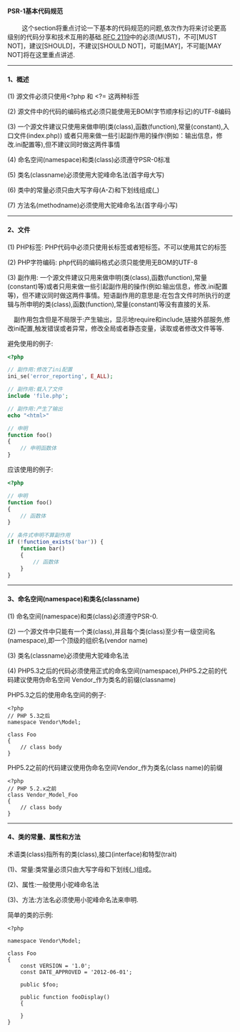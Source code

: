 #### PSR-1基本代码规范

&emsp;&emsp; 这个section将重点讨论一下基本的代码规范的问题,依次作为将来讨论更高级别的代码分享和技术互用的基础.[RFC 2119](http://www.ietf.org/rfc/rfc2119.txt)中的必须(MUST)，不可[MUST NOT]，建议[SHOULD]，不建议[SHOULD NOT]，可能[MAY]，不可能[MAY NOT]将在这里重点讲述.

-------

#### 1、概述

(1) 源文件必须只使用<?php 和 <?= 这两种标签

(2) 源文件中的代码的编码格式必须只能使用无BOM(字节顺序标记)的UTF-8编码

(3) 一个源文件建议只使用来做申明(类(class),函数(function),常量(constant),入口文件(index.php)) 或者只用来做一些引起副作用的操作(例如：输出信息，修改.ini配置等),但不建议同时做这两件事情 

(4) 命名空间(namespace)和类(class)必须遵守PSR-0标准

(5) 类名(classname)必须使用大驼峰命名法(首字母大写)

(6) 类中的常量必须只由大写字母(A-Z)和下划线组成(_)

(7) 方法名(methodname)必须使用大驼峰命名法(首字母小写)

-------

#### 2、文件

(1) PHP标签: PHP代码中必须只使用长标签<?php ?>或者短标签<?= ?>。不可以使用其它的标签

(2) PHP字符编码: php代码的编码格式必须只能使用无BOM的UTF-8

(3) 副作用: 一个源文件建议只用来做申明(类(class),函数(function),常量(constant)等)或者只用来做一些引起副作用的操作(例如:输出信息，修改.ini配置等)，但不建议同时做这两件事情。短语副作用的意思是:在包含文件时所执行的逻辑与所申明的类(class),函数(function),常量(constant)等没有直接的关系.

&emsp;副作用包含但是不局限于:产生输出，显示地require和include,链接外部服务,修改ini配置,触发错误或者异常，修改全局或者静态变量，读取或者修改文件等等.

避免使用的例子:
```php
<?php

// 副作用:修改了ini配置
ini_se('error_reporting', E_ALL);

// 副作用:载入了文件
include 'file.php';

// 副作用:产生了输出
echo "<html>"

// 申明
function foo()
{
    // 申明函数体
}
```


应该使用的例子:

```php
<?php

// 申明
function foo()
{
    // 函数体
}

// 条件式申明不算副作用
if (!function_exists('bar')) {
    function bar()
    {
        // 函数体
    }
}
```

-------

#### 3、命名空间(namespace)和类名(classname)

(1) 命名空间(namespace)和类(class)必须遵守PSR-0.

(2) 一个源文件中只能有一个类(class),并且每个类(class)至少有一级空间名(namespace),即一个顶级的组织名(vendor name)

(3) 类名(classname)必须使用大驼峰命名法

(4) PHP5.3之后的代码必须使用正式的命名空间(namespace),PHP5.2之前的代码建议使用伪命名空间 Vendor_作为类名的前缀(classname)

PHP5.3之后的使用命名空间的例子:

```
<?php
// PHP 5.3之后
namespace Vendor\Model;

class Foo
{
    // class body
}

```

PHP5.2之前的代码建议使用伪命名空间Vendor_作为类名(class name)的前缀

```
<?php
// PHP 5.2.x之前
class Vendor_Model_Foo
{
    // class body
}
```

-------

#### 4、类的常量、属性和方法

术语类(class)指所有的类(class),接口(interface)和特型(trait)

(1)、常量:类常量必须只由大写字母和下划线(_)组成。

(2)、属性:一般使用小驼峰命名法

(3)、方法:方法名必须使用小驼峰命名法来申明.

简单的类的示例:

```
<?php

namespace Vendor\Model;

class Foo
{
    const VERSION = '1.0';
    const DATE_APPROVED = '2012-06-01';

    public $foo;

    public function fooDisplay()
    {

    }
}
```
